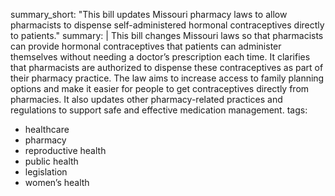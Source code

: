 summary_short: "This bill updates Missouri pharmacy laws to allow pharmacists to dispense self-administered hormonal contraceptives directly to patients."
summary: |
  This bill changes Missouri laws so that pharmacists can provide hormonal contraceptives that patients can administer themselves without needing a doctor’s prescription each time. It clarifies that pharmacists are authorized to dispense these contraceptives as part of their pharmacy practice. The law aims to increase access to family planning options and make it easier for people to get contraceptives directly from pharmacies. It also updates other pharmacy-related practices and regulations to support safe and effective medication management.
tags:
  - healthcare
  - pharmacy
  - reproductive health
  - public health
  - legislation
  - women’s health
